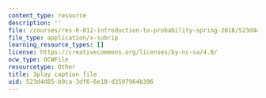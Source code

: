 ```yaml
---
content_type: resource
description: ''
file: /courses/res-6-012-introduction-to-probability-spring-2018/523d4d85b9ca3df66e10d3597964b396_yqdcK6-9kv8.srt
file_type: application/x-subrip
learning_resource_types: []
license: https://creativecommons.org/licenses/by-nc-sa/4.0/
ocw_type: OCWFile
resourcetype: Other
title: 3play caption file
uid: 523d4d85-b9ca-3df6-6e10-d3597964b396
---
```

